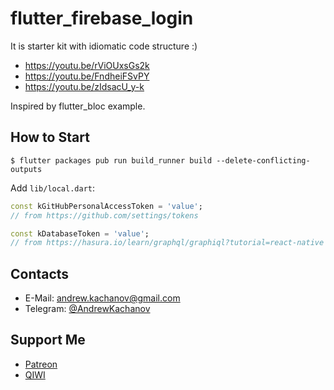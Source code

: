 # flutter_firebase_login

It is starter kit with idiomatic code structure :)

- https://youtu.be/rViOUxsGs2k
- https://youtu.be/FndheiFSvPY
- https://youtu.be/zIdsacU_y-k

Inspired by flutter_bloc example.

## How to Start

```
$ flutter packages pub run build_runner build --delete-conflicting-outputs
```

Add `lib/local.dart`:

```dart
const kGitHubPersonalAccessToken = 'value';
// from https://github.com/settings/tokens

const kDatabaseToken = 'value';
// from https://hasura.io/learn/graphql/graphiql?tutorial=react-native
```

## Contacts

- E-Mail: [andrew.kachanov@gmail.com](mailto:andrew.kachanov@gmail.com)
- Telegram: [@AndrewKachanov](https://t.me/AndrewKachanov)

## Support Me

- [Patreon](https://www.patreon.com/comerc)
- [QIWI](https://qiwi.com/n/comerc)
